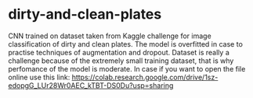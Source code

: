 # dirty-and-clean-plates
CNN trained on dataset taken from Kaggle challenge for image classification of dirty and clean plates.
The model is overfitted in case to practise techniques of augmentation and dropout.
Dataset is really a challenge because of the extremely small training dataset, that is why perfomance of the model is moderate.
In case if you want to open the file online use this link: https://colab.research.google.com/drive/1sz-edopgG_LUr28Wr0AEC_kTBT-DS0Du?usp=sharing
